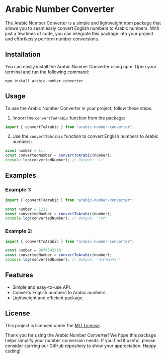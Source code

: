 # Arabic Number Converter

The Arabic Number Converter is a simple and lightweight npm package that allows you to seamlessly convert English numbers to Arabic numbers. With just a few lines of code, you can integrate this package into your project and effortlessly perform number conversions.

## Installation

You can easily install the Arabic Number Converter using npm. Open your terminal and run the following command:

```
npm install arabic-number-converter
```

## Usage

To use the Arabic Number Converter in your project, follow these steps:

1. Import the `convertToArabic` function from the package:

```javascript
import { convertToArabic } from "arabic-number-converter";
```

2. Use the `convertToArabic` function to convert English numbers to Arabic numbers:

```javascript
const number = 11;
const convertedNumber = convertToArabic(number);
console.log(convertedNumber); // Output: '١١'
```

## Examples

### Example 1:

```javascript
import { convertToArabic } from "arabic-number-converter";

const number = 123;
const convertedNumber = convertToArabic(number);
console.log(convertedNumber); // Output: '١٢٣'
```

### Example 2:

```javascript
import { convertToArabic } from "arabic-number-converter";

const number = 9876543210;
const convertedNumber = convertToArabic(number);
console.log(convertedNumber); // Output: '٩٨٧٦٥٤٣٢١٠'
```

## Features

- Simple and easy-to-use API.
- Converts English numbers to Arabic numbers.
- Lightweight and efficient package.

## License

This project is licensed under the [MIT License](https://github.com/mu-irshad011/arabic-number/blob/main/LICENSE).

Thank you for using the Arabic Number Converter! We hope this package helps simplify your number conversion needs. If you find it useful, please consider starring our GitHub repository to show your appreciation. Happy coding!
